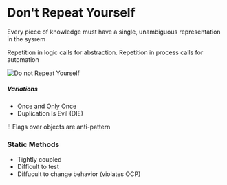 # Don't Repeat Yourself

Every piece of knowledge must have a single, unambiguous representation in the sysrem

Repetition in logic calls for abstraction. Repetition in process calls for automation

![Do not Repeat Yourself](https://ardalis.com/wp-content/files/media/image/WindowsLiveWriter/DRYDontRepeatYourselfMotivator_BA85/dontrepeatyourself_motivator_2.jpg)

##### Variations
- Once and Only Once
- Duplication Is Evil (DIE)

!! Flags over objects are anti-pattern

### Static Methods
- Tightly coupled
- Difficult to test
- Diffucult to change behavior (violates OCP)